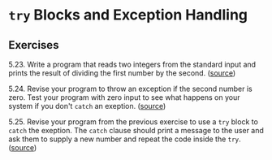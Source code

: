 # `try` Blocks and Exception Handling

## Exercises

5.23. Write a program that reads two integers from the standard input and
prints the result of dividing the first number by the second.
([source](./ex_5_23.cpp))

5.24. Revise your program to throw an exception if the second number is zero.
Test your program with zero input to see what happens on your system if you
don't `catch` an exeption. ([source](./ex_5_24.cpp))

5.25. Revise your program from the previous exercise to use a `try` block to
`catch` the exeption. The `catch` clause should print a message to the user
and ask them to supply a new number and repeat the code inside the `try`.
([source](./ex_5_25.cpp))
